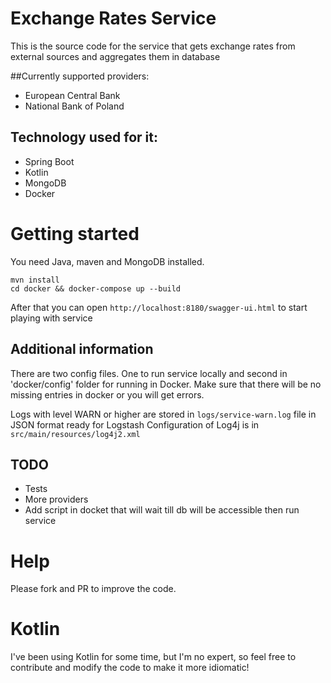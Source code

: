 # Exchange Rates Service

This is the source code for the service that gets exchange rates from external sources and aggregates them in database

##Currently supported providers:
* European Central Bank
* National Bank of Poland

## Technology used for it:
* Spring Boot
* Kotlin
* MongoDB
* Docker

# Getting started

You need Java, maven and MongoDB installed.

    mvn install
    cd docker && docker-compose up --build
    
After that you can open `http://localhost:8180/swagger-ui.html` to start playing with service

## Additional information
There are two config files. One to run service locally and second in 'docker/config' folder for running in Docker.
Make sure that there will be no missing entries in docker or you will get errors.

Logs with level WARN or higher are stored in `logs/service-warn.log` file in JSON format ready for Logstash
Configuration of Log4j is in `src/main/resources/log4j2.xml`

## TODO
* Tests
* More providers
* Add script in docket that will wait till db will be accessible then run service

# Help

Please fork and PR to improve the code.

# Kotlin

I've been using Kotlin for some time, but I'm no expert, so feel free to contribute and modify the code to make it more idiomatic!

